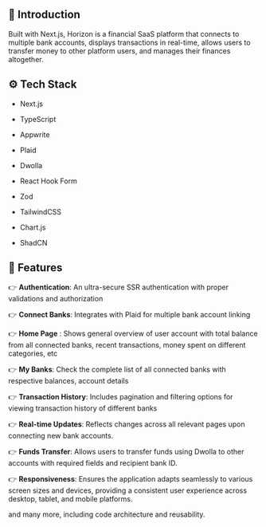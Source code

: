 ## 🤖 Introduction
Built with Next.js, Horizon is a financial SaaS platform that connects to multiple bank accounts, displays transactions in real-time, allows users to transfer money to other platform users, and manages their finances altogether.
## ⚙️ Tech Stack

- Next.js

- TypeScript

- Appwrite

- Plaid

- Dwolla

- React Hook Form

- Zod

- TailwindCSS

- Chart.js

- ShadCN

## 🔋 Features

👉 **Authentication**: An ultra-secure SSR authentication with proper validations and authorization

👉 **Connect Banks**: Integrates with Plaid for multiple bank account linking

👉 **Home Page** : Shows general overview of user account with total balance from all connected banks, recent transactions, money spent on different categories, etc

👉 **My Banks**: Check the complete list of all connected banks with respective balances, account details

👉 **Transaction History**: Includes pagination and filtering options for viewing transaction history of different banks

👉 **Real-time Updates**: Reflects changes across all relevant pages upon connecting new bank accounts.

👉 **Funds Transfer**: Allows users to transfer funds using Dwolla to other accounts with required fields and recipient bank ID.

👉 **Responsiveness**: Ensures the application adapts seamlessly to various screen sizes and devices, providing a consistent user experience across desktop, tablet, and mobile platforms.

and many more, including code architecture and reusability.

